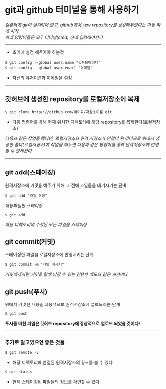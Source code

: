  # git과 github 터미널을 통해 사용하기

*컴퓨터에 git이 설치되어 있고, github에서 new repository를 생성해두었다는 가정 하에 시작*    
*아래 명령어들은 모두 터미널(cmd) 창에 입력해야한다*
***
* 초기에 설정 해주어야 하는것

```
$ git config --global user.name "깃허브아이디"
$ git config --global user.email "이메일"
```
 * 자신의 유저이름과 이메일을 설정

***
## 깃허브에 생성한 repository를 로컬저장소에 복제
```
$ git clone https://github.com/아이디/저장소이름.git
```
* 다음 명령어를 통해 현재 위치한 디렉토리에 해당 repository를 복제한다(로컬저장소)

*다음과 같은 작업을 했다면, 로컬저장소와 원격 저장소가 연결이 된 것이므로 위에서 생성한 폴더(로컬저장소)에 작업을 해두면 다음과 같은 명령어를 통해 원격저장소에 반영할 수 있게된다*   
***
## git add(스테이징)
원격저장소에 커밋을 해주기 위해 그 전에 파일들을 대기시키는 단계
```
$ git add "파일 이름"
```
*해당파일만 스테이징*
```
$ git add .
```
*해당 디렉토리의 수정된 모든 파일을 스테이징*

## git commit(커밋)
스테이징한 파일을 로컬저장소에 반영시키는 단계
```
$ git commit -m "커밋 메세지"
```
*커밋메세지란 커밋을 할때 남길 수 있는 간단한 메모와 같은 개념이다*

## git push(푸시)
위에서 커밋한 내용을 최종적으로 원격저장소에 업로드하는 단계
```
$ git push
```  

**푸시를 마친 파일은 깃허브 repository에 정상적으로 업로드 되었을 것이다!**
***
### 추가로 알고있으면 좋은 것들 
```
$ git remote -v
```
* 해당 디렉토리에 연결된 원격저장소의 링크를 볼 수 있다
```
$ git status
```
* 현재 스테이징된 파일들의 정보를 확인할 수 있다